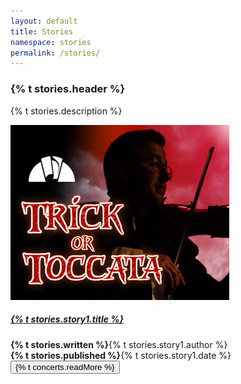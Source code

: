 ```yaml
---
layout: default
title: Stories
namespace: stories
permalink: /stories/
---
```


<div class="content main container-fluid stories">
    <div class="stories-header">
        <h3>{% t stories.header %}</h3>
        <p style="">{% t stories.description %}</p>
    </div>
    <div class="stories-row">
        <div class="row">
            <div class="col-lg-3">
                <a href="{{ site.baseurl }}/stories/story1" target="_blank"><img title="{% t concerts.ToT.title %}" alt="{% t stories.story1.title %}" class="concert-detail" src="/assets/img/concerts-full/ToTDetail.png"/></a>
            </div>
            <div class="col-lg-9 concert-info">
                <div class="row">
                    <div class="col-md">
                        <a href="{{ site.baseurl }}/stories/story1" target="_blank"><h5 class="story-title">{% t stories.story1.title %}</h5></a>
                    </div>
                </div>
                <div class="story-description">
                    <div class="row">
                        <div class="col-md-12 col-sm">
                            <strong>{% t stories.written %}</strong>{% t stories.story1.author %}
                        </div>
                    </div>
                    <div class="row">
                        <div class="col-md-12 col-sm">
                            <strong>{% t stories.published %}</strong>{% t stories.story1.date %}
                        </div>
                    </div>
                    <button class="btn btn-outline-maroon read-more" onclick="location.href='{{ site.baseurl }}/stories/story1';">{% t concerts.readMore %}</button>
                </div>
            </div>
        </div>
    </div>
</div>
